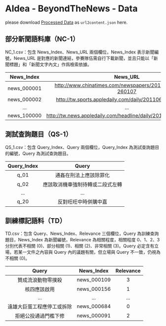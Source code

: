# AIdea - BeyondTheNews - Data

please download [Processed Data](https://drive.google.com/file/d/1K4SnbYkp3dnGVqBqjZni7RFW7gN1gEeK/view) as `url2content.json` here.

## 部分新聞語料庫（NC-1）

NC_1.csv：包含 News_Index、News_URL 兩個欄位，News_Index 表示新聞編號，News_URL 是對應的新聞連結，參賽隊伍需自行下載新聞，並且只能以「新聞標題」和「新聞文字內文」作爲檢索依據。

| News_Index|News_URL |
| :---: | :---: |
| news_000001| http://www.chinatimes.com/newspapers/20150108001507-260107 |
| news_000002| http://tw.sports.appledaily.com/daily/20110623/33479530/ |
| ... | ... |
| news_100000 | http://tw.news.appledaily.com/headline/daily/20160311/37103743/ |

## 測試查詢題目（QS-1）

QS_1.csv：包含 Query_Index、Query 兩個欄位，Query_Index 為測試查詢題目的編號，Query 為測試查詢題目。

| Query_Index | Query |
| :---: | :---: |
| q_01 | 通姦在刑法上應該除罪化 |
| q_02 | 應該取消機車強制待轉或二段式左轉 |
| ... | ... |
| q_20 | 反對旺旺中時併購中嘉 |

## 訓練標記語料（TD）

TD.csv：包含 Query、News_Index、Relevance 三個欄位，Query 為訓練查詢題目，News_Index 為新聞編號，Relevance 為相關程度，相關程度 0、1、2、3 分別代表不相關 (0)、部分相關 (1)、相關 (2)、非常相關 (3)。Query 必定含有立場，若某一文件之內容與 Query 內的議題有關，但立場與 Query 不一致，仍視為不相關 (0)。

|Query | News_Index | Relevance |
| :---: | :---: | :---: |
|贊成流浪動物零撲殺 | news_000109 | 3 |
|核四應該啟用 | news_000156 | 1 |
|... | ... | ... |
|遠雄大巨蛋工程應停工或拆除 | news_000684 | 0 |
|拒絕公投通過門檻下修 | news_000091 | 2 |
